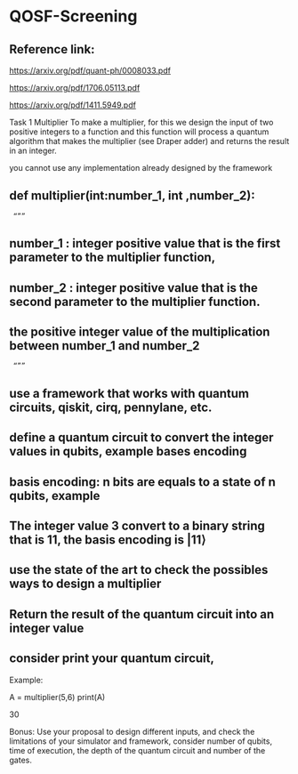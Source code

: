 # QOSF-Screening

## Reference link:

https://arxiv.org/pdf/quant-ph/0008033.pdf

https://arxiv.org/pdf/1706.05113.pdf

https://arxiv.org/pdf/1411.5949.pdf


Task 1 Multiplier
To make a multiplier, for this we design the input of two positive integers to a function and this function will process a quantum algorithm that makes the multiplier (see Draper adder) and returns the result in an integer.

you cannot use any implementation already designed by the framework


## def multiplier(int:number_1, int ,number_2):
     “””
## number_1 : integer positive value that is the first parameter to the multiplier function,
## number_2 : integer positive value that is the second parameter to the multiplier function.
## the positive integer value of the multiplication between number_1 and number_2
     “””

## use a framework that works with quantum circuits, qiskit, cirq, pennylane, etc. 


## define a quantum circuit to convert the integer values in qubits, example bases encoding 
## basis encoding: n bits are equals to a state of n qubits, example 
## The integer value 3 convert to a binary string that is 11, the basis encoding is |11⟩
     
## use the state of the art to check the possibles ways to design a multiplier

## Return the result of the quantum circuit into an integer value

## consider print your quantum circuit,


Example:

A = multiplier(5,6)
print(A)

30

Bonus: 
Use your proposal to design different inputs, and check the limitations of your simulator and framework, consider number of qubits, time of execution, the depth of the quantum circuit and number of the gates.


